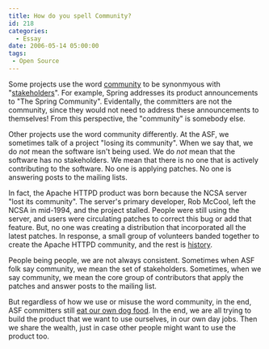 ```yaml
---
title: How do you spell Community?
id: 218
categories:
  - Essay
date: 2006-05-14 05:00:00
tags:
 - Open Source
---
```


Some projects use the word [community](http://dictionary.reference.com/search?q=community) to be synonmyous with "[stakeholders](http://dictionary.reference.com/search?q=stakeholders)". For example, Spring addresses its product announcements to "The Spring Community". Evidentally, the committers are not the community, since they would not need to address these announcements to themselves! From this perspective, the "community" is somebody else.

Other projects use the word community differently. At the ASF, we sometimes talk of a project "losing its community". When we say that, we do _not_ mean the software isn't being used. We do _not_ mean that the software has no stakeholders. We mean that there is no one that is actively contributing to the software. No one is applying patches. No one is answering posts to the mailing lists.

In fact, the Apache HTTPD product was born because the NCSA server "lost its community". The server's primary developer, Rob McCool, left the NCSA in mid-1994, and the project stalled. People were still using the server, and users were circulating patches to correct this bug or add that feature. But, no one was creating a distribution that incorporated all the latest patches. In response, a small group of volunteers banded together to create the Apache HTTPD community, and the rest is [history](http://httpd.apache.org/ABOUT_APACHE.html).

People being people, we are not always consistent. Sometimes when ASF folk say community, we mean the set of stakeholders. Sometimes, when we say community, we mean the core group of contributors that apply the patches and answer posts to the mailing list.

But regardless of how we use or misuse the word community, in the end, ASF committers still [eat our own dog food](http://jroller.com/page/TedHusted?entry=dogfood). In the end, we are all trying to build the product that we want to use ourselves, in our own day jobs. Then we share the wealth, just in case other people might want to use the product too.